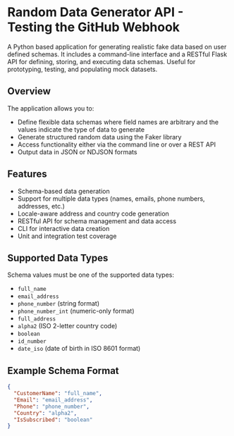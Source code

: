 # Random Data Generator API - Testing the GitHub Webhook

A Python based application for generating realistic fake data based on user defined schemas. It includes a command-line interface and a RESTful Flask API for defining, storing, and executing data schemas. Useful for prototyping, testing, and populating mock datasets.

## Overview

The application allows you to:
- Define flexible data schemas where field names are arbitrary and the values indicate the type of data to generate
- Generate structured random data using the Faker library
- Access functionality either via the command line or over a REST API
- Output data in JSON or NDJSON formats

## Features

- Schema-based data generation
- Support for multiple data types (names, emails, phone numbers, addresses, etc.)
- Locale-aware address and country code generation
- RESTful API for schema management and data access
- CLI for interactive data creation
- Unit and integration test coverage

## Supported Data Types

Schema values must be one of the supported data types:
- `full_name`
- `email_address`
- `phone_number` (string format)
- `phone_number_int` (numeric-only format)
- `full_address`
- `alpha2` (ISO 2-letter country code)
- `boolean`
- `id_number`
- `date_iso` (date of birth in ISO 8601 format)



## Example Schema Format ##

```json
{
  "CustomerName": "full_name",
  "Email": "email_address",
  "Phone": "phone_number",
  "Country": "alpha2",
  "IsSubscribed": "boolean"
}